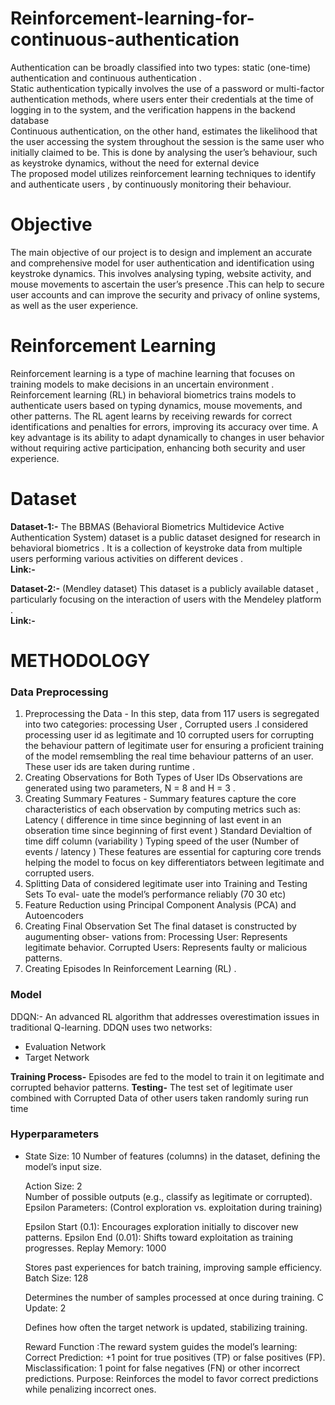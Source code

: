 # Reinforcement-learning-for-continuous-authentication  
Authentication can be broadly classified into two types: static (one-time) authentication and
continuous authentication .   
Static authentication typically involves the use of a password or
multi-factor authentication methods, where users enter their credentials at the time of logging
in to the system, and the verification happens in the backend database  
Continuous authentication, on the other hand, estimates the likelihood that the user accessing the system throughout the session
is the same user who initially claimed to be. This is done by analysing the user’s behaviour,
such as keystroke dynamics, without the need for external device  
The proposed model utilizes reinforcement learning techniques to identify and authenticate users , by continuously monitoring their behaviour.

# Objective
The main objective  of our project is to design and implement an accurate and comprehensive model for user authentication and identification using  keystroke dynamics. This involves analysing
typing, website activity, and mouse movements to ascertain the user’s presence .This can help to secure user accounts and can improve the security and privacy of online systems, as well as the user experience.     
# Reinforcement Learning 
Reinforcement learning is a type of machine learning that focuses on training models to make decisions in an uncertain environment . Reinforcement learning (RL) in behavioral biometrics trains models to authenticate users based on typing dynamics, mouse movements, and other patterns. The RL agent learns by receiving rewards for correct identifications and penalties for errors, improving its accuracy over time. A key advantage is its ability to adapt dynamically to changes in user behavior without requiring active participation, enhancing both security and user experience.

# Dataset 
**Dataset-1:-** The BBMAS (Behavioral Biometrics Multidevice Active Authentication System) dataset is a public dataset designed for research in behavioral biometrics .  It is a collection of keystroke
data from multiple users performing various activities on different devices .  
**Link:-** 

**Dataset-2:-** (Mendley dataset) This dataset is a publicly available dataset , particularly focusing on the interaction of users with the Mendeley platform .  
**Link:-** 

# METHODOLOGY 

### Data Preprocessing 
1. Preprocessing the Data - In this step, data from 117 users is segregated into two categories: processing User , Corrupted users .I considered processing user id as legitimate and 10 corrupted users for corrupting the behaviour pattern of legitimate user for ensuring a proficient training of the model remsembling
the real time behaviour patterns of an user. These user ids are taken during runtime .
2. Creating Observations for Both Types of User IDs Observations are generated using
two parameters, N = 8 and H = 3 .
3. Creating Summary Features - Summary features capture the core characteristics of each
observation by computing metrics such as: Latency ( difference in time since beginning of last
event in an obseration time since beginning of first event ) Standard Devialtion of time diff
column (variability ) Typing speed of the user (Number of events / latency ) These features are
essential for capturing core trends helping the model to focus on key differentiators
between legitimate and corrupted users.
4. Splitting Data of considered legitimate user into Training and Testing Sets To eval-
uate the model’s performance reliably (70 30 etc)
5. Feature Reduction using Principal Component Analysis (PCA) and  Autoencoders
6. Creating Final Observation Set The final dataset is constructed by augumenting obser-
vations from: Processing User: Represents legitimate behavior. Corrupted Users: Represents
faulty or malicious patterns.
7. Creating Episodes In Reinforcement Learning (RL) .

### Model
 
DDQN:- An advanced RL algorithm that addresses overestimation issues in traditional Q-learning. DDQN uses two networks:  
<ul>
  <li>Evaluation Network </li> 
  <li>Target Network</li>  
 </ul>
 
**Training Process-** Episodes are fed to the model to train it on legitimate and corrupted behavior
patterns. 
**Testing-** The test set of legitimate user combined with Corrupted Data of other users
taken randomly suring run time


### Hyperparameters
<ul>
 <li>  State Size: 10  
Number of features (columns) in the dataset, defining the model’s input size.</li>

Action Size: 2  
Number of possible outputs (e.g., classify as legitimate or corrupted).
Epsilon Parameters: (Control exploration vs. exploitation during training)

Epsilon Start (0.1): Encourages exploration initially to discover new patterns.
Epsilon End (0.01): Shifts toward exploitation as training progresses.
Replay Memory: 1000

Stores past experiences for batch training, improving sample efficiency.
Batch Size: 128

Determines the number of samples processed at once during training.
C Update: 2

Defines how often the target network is updated, stabilizing training.

 Reward Function :The reward system guides the model’s learning: Correct Prediction:
+1 point for true positives (TP) or false positives (FP). Misclassification: 1 point for false
negatives (FN) or other incorrect predictions. Purpose: Reinforces the model to favor correct
predictions while penalizing incorrect ones.
</ul>





